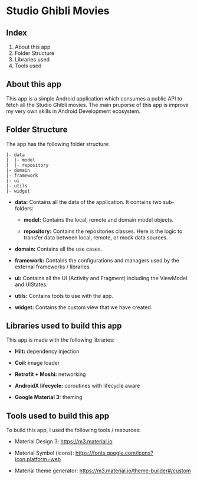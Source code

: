 # Studio Ghibli Movies

## Index
1. About this app
2. Folder Structure
3. Libraries used
4. Tools used


## About this app
This app is a simple Android application which consumes a public API to fetch all the Studio Ghibli movies. The main pruporse of this app is improve my very own skills in Android Development ecosystem.

## Folder Structure
The app has the following folder structure:
```
|- data
|  |- model
|  |- repository
|- domain
|- framework
|- ui
|- utils
|- widget
```

* **data:** Contains all the data of the application. It contains two sub-folders:
    
    * **model:** Contains the local, remote and domain model objects.

    * **repository:** Contains the repositories classes. Here is the logic to transfer data between local, remote, or mock data sources.

* **domain:** Contains all the use cases.

* **framework:** Contains the configurations and managers used by the external frameworks / libraries.

* **ui:** Contains all the UI (Activity and Fragment) including the ViewModel and UIStates.

* **utils:** Contains tools to use with the app.

* **widget:** Contains the custom view that we have created.


## Libraries used to build this app
This app is made with the following libraries:

* **Hilt:** dependency injection

* **Coil:** image loader

* **Retrofit + Moshi:** networking

* **AndroidX lifecycle:** coroutines with lifecycle aware

* **Google Material 3:** theming


## Tools used to build this app
To build this app, I used the following tools / resources:

* Material Design 3: https://m3.material.io

* Material Symbol (icons): https://fonts.google.com/icons?icon.platform=web

* Material theme generator: https://m3.material.io/theme-builder#/custom